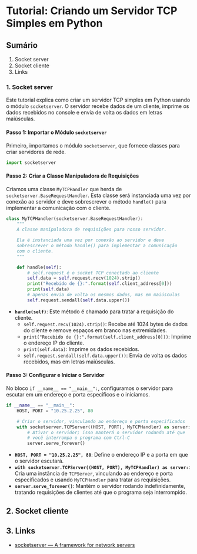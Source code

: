 # Tutorial: Criando um Servidor TCP Simples em Python


## Sumário
1. Socket server
2. Socket cliente
3. Links
   
### 1. Socket server
Este tutorial explica como criar um servidor TCP simples em Python usando o módulo `socketserver`. O servidor recebe dados de um cliente, imprime os dados recebidos no console e envia de volta os dados em letras maiúsculas.

#### Passo 1: Importar o Módulo `socketserver`

Primeiro, importamos o módulo `socketserver`, que fornece classes para criar servidores de rede.

```python
import socketserver
```

#### Passo 2: Criar a Classe Manipuladora de Requisições

Criamos uma classe `MyTCPHandler` que herda de `socketserver.BaseRequestHandler`. Esta classe será instanciada uma vez por conexão ao servidor e deve sobrescrever o método `handle()` para implementar a comunicação com o cliente.

```python
class MyTCPHandler(socketserver.BaseRequestHandler):
    """
    A classe manipuladora de requisições para nosso servidor.

    Ela é instanciada uma vez por conexão ao servidor e deve
    sobrescrever o método handle() para implementar a comunicação
    com o cliente.
    """

    def handle(self):
        # self.request é o socket TCP conectado ao cliente
        self.data = self.request.recv(1024).strip()
        print("Recebido de {}:".format(self.client_address[0]))
        print(self.data)
        # apenas envia de volta os mesmos dados, mas em maiúsculas
        self.request.sendall(self.data.upper())
```

- **`handle(self)`**: Este método é chamado para tratar a requisição do cliente.
  - `self.request.recv(1024).strip()`: Recebe até 1024 bytes de dados do cliente e remove espaços em branco nas extremidades.
  - `print("Recebido de {}:".format(self.client_address[0]))`: Imprime o endereço IP do cliente.
  - `print(self.data)`: Imprime os dados recebidos.
  - `self.request.sendall(self.data.upper())`: Envia de volta os dados recebidos, mas em letras maiúsculas.

#### Passo 3: Configurar e Iniciar o Servidor

No bloco `if __name__ == "__main__":`, configuramos o servidor para escutar em um endereço e porta específicos e o iniciamos.

```python
if __name__ == "__main__":
    HOST, PORT = "10.25.2.25", 80

    # Criar o servidor, vinculando ao endereço e porta especificados
    with socketserver.TCPServer((HOST, PORT), MyTCPHandler) as server:
        # Ativar o servidor; isso manterá o servidor rodando até que
        # você interrompa o programa com Ctrl-C
        server.serve_forever()
```

- **`HOST, PORT = "10.25.2.25", 80`**: Define o endereço IP e a porta em que o servidor escutará.
- **`with socketserver.TCPServer((HOST, PORT), MyTCPHandler) as server:`**: Cria uma instância de `TCPServer`, vinculando ao endereço e porta especificados e usando `MyTCPHandler` para tratar as requisições.
- **`server.serve_forever()`**: Mantém o servidor rodando indefinidamente, tratando requisições de clientes até que o programa seja interrompido.

## 2. Socket cliente


## 3. Links
- [socketserver — A framework for network servers](https://docs.python.org/3/library/socketserver.html)
